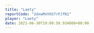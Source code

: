 ```yaml
---
title: "Laety"
reportCode: "2dxwMnYH37rFJfN1"
player: "Laety"
date: 2021-06-30T19:09:58.934000+00:00
---
```


